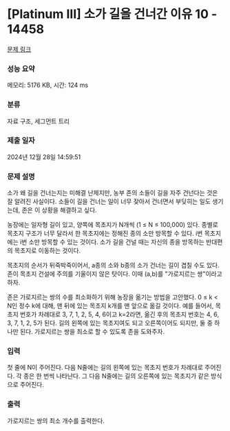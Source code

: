# [Platinum III] 소가 길을 건너간 이유 10 - 14458 

[문제 링크](https://www.acmicpc.net/problem/14458) 

### 성능 요약

메모리: 5176 KB, 시간: 124 ms

### 분류

자료 구조, 세그먼트 트리

### 제출 일자

2024년 12월 28일 14:59:51

### 문제 설명

<p>소가 왜 길을 건너는지는 미해결 난제지만, 농부 존의 소들이 길을 자주 건넌다는 것은 잘 알려진 사실이다. 소들이 길을 건너는 일이 너무 잦아서 건너면서 부딪히는 일도 생기는데, 존은 이 상황을 해결하고 싶다.</p>

<p>농장에는 일자형 길이 있고, 양쪽에 목초지가 N개씩 (1 ≤ N ≤ 100,000) 있다. 종별로 목초지 구조가 너무 달라서 한 목초지에는 정해진 종의 소만 방목할 수 있다. i번 목초지에는 i번 소만 방목할 수 있는 것이다. 소가 길을 건널 때는 자신의 종을 방목하는 반대편의 목초지로 이동하는 것이다.</p>

<p>목초지의 순서가 뒤죽박죽이어서, a종의 소와 b종의 소가 건너는 길이 겹칠 수도 있다. 존이 목초지 건설에 주의를 기울이지 않은 탓이다. 이때 (a,b)를 "가로지르는 쌍"이라고 하자.</p>

<p>존은 가로지르는 쌍의 수를 최소화하기 위해 농장을 옮기는 방법을 고안했다. 0 ≤ k < N인 정수 k에 대해, 맨 뒤에 있는 목초지 k개를 맨 앞으로 옮길 것이다. 예를 들어서, 목초지 번호가 차례대로 3, 7, 1, 2, 5, 4, 6이고 k=2라면, 옮긴 후의 목초지 번호는 4, 6, 3, 7, 1, 2, 5가 된다. 길의 왼쪽에 있는 목초지여도 되고 오른쪽이어도 되지만, 둘 중 하나만 된다. 가로지르는 쌍을 최소로 할 수 있도록 존을 도와주자.</p>

### 입력 

 <p>첫 줄에 N이 주어진다. 다음 N줄에는 길의 왼쪽에 있는 목초지 번호가 차례대로 주어진다. 각 종은 한 번씩 나타난다. 그 다음 N줄에는 길의 오른쪽에 있는 목초지가 같은 방식으로 주어진다.</p>

### 출력 

 <p>가로지르는 쌍의 최소 개수를 출력한다.</p>


